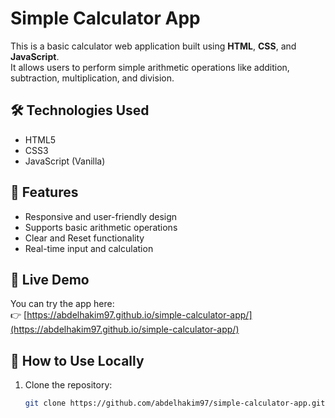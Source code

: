 # Simple Calculator App

This is a basic calculator web application built using **HTML**, **CSS**, and **JavaScript**.  
It allows users to perform simple arithmetic operations like addition, subtraction, multiplication, and division.

## 🛠️ Technologies Used

- HTML5  
- CSS3  
- JavaScript (Vanilla)

## 📱 Features

- Responsive and user-friendly design  
- Supports basic arithmetic operations  
- Clear and Reset functionality  
- Real-time input and calculation

## 🚀 Live Demo

You can try the app here:  
👉 [https://abdelhakim97.github.io/simple-calculator-app/](https://abdelhakim97.github.io/simple-calculator-app/)

## 📂 How to Use Locally

1. Clone the repository:
   ```bash
   git clone https://github.com/abdelhakim97/simple-calculator-app.git
